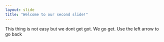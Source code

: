 ```yaml
---
layout: slide
title: "Welcome to our second slide!"
---
```

This thing is not easy but we dont get got. We go get.
Use the left arrow to go back
